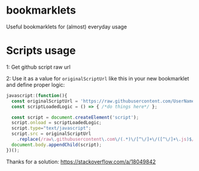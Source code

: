 # bookmarklets
Useful bookmarklets for (almost) everyday usage

# Scripts usage
1: Get github script raw url

2: Use it as a value for `originalScriptUrl` like this in your new bookmarklet and define proper logic:

```javascript
javascript:(function(){
  const originalScriptUrl = 'https://raw.githubusercontent.com/UserName/ProjectName/BranchName/script.js';
  const scriptLoadedLogic = () => { /*do things here*/ };

  const script = document.createElement('script');
  script.onload = scriptLoadedLogic;
  script.type="text/javascript";
  script.src = originalScriptUrl
    .replace(/raw\.githubusercontent\.com\/(.*)\/[^\/]+\/([^\/]+\.js)$/, 'cdn.jsdelivr.net/gh/$1/$2');
  document.body.appendChild(script);
})();
```

Thanks for a solution: https://stackoverflow.com/a/18049842
